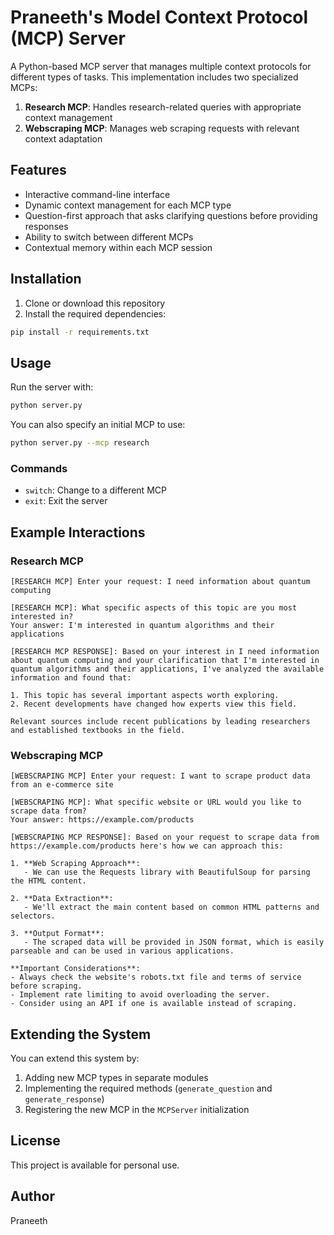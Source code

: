 # Praneeth's Model Context Protocol (MCP) Server

A Python-based MCP server that manages multiple context protocols for different types of tasks. This implementation includes two specialized MCPs:

1. **Research MCP**: Handles research-related queries with appropriate context management
2. **Webscraping MCP**: Manages web scraping requests with relevant context adaptation

## Features

- Interactive command-line interface
- Dynamic context management for each MCP type
- Question-first approach that asks clarifying questions before providing responses
- Ability to switch between different MCPs
- Contextual memory within each MCP session

## Installation

1. Clone or download this repository
2. Install the required dependencies:

```bash
pip install -r requirements.txt
```

## Usage

Run the server with:

```bash
python server.py
```

You can also specify an initial MCP to use:

```bash
python server.py --mcp research
```

### Commands

- `switch`: Change to a different MCP
- `exit`: Exit the server

## Example Interactions

### Research MCP

```
[RESEARCH MCP] Enter your request: I need information about quantum computing

[RESEARCH MCP]: What specific aspects of this topic are you most interested in?
Your answer: I'm interested in quantum algorithms and their applications

[RESEARCH MCP RESPONSE]: Based on your interest in I need information about quantum computing and your clarification that I'm interested in quantum algorithms and their applications, I've analyzed the available information and found that:

1. This topic has several important aspects worth exploring.
2. Recent developments have changed how experts view this field.

Relevant sources include recent publications by leading researchers and established textbooks in the field.
```

### Webscraping MCP

```
[WEBSCRAPING MCP] Enter your request: I want to scrape product data from an e-commerce site

[WEBSCRAPING MCP]: What specific website or URL would you like to scrape data from?
Your answer: https://example.com/products

[WEBSCRAPING MCP RESPONSE]: Based on your request to scrape data from https://example.com/products here's how we can approach this:

1. **Web Scraping Approach**:
   - We can use the Requests library with BeautifulSoup for parsing the HTML content.

2. **Data Extraction**:
   - We'll extract the main content based on common HTML patterns and selectors.

3. **Output Format**:
   - The scraped data will be provided in JSON format, which is easily parseable and can be used in various applications.

**Important Considerations**:
- Always check the website's robots.txt file and terms of service before scraping.
- Implement rate limiting to avoid overloading the server.
- Consider using an API if one is available instead of scraping.
```

## Extending the System

You can extend this system by:

1. Adding new MCP types in separate modules
2. Implementing the required methods (`generate_question` and `generate_response`)
3. Registering the new MCP in the `MCPServer` initialization

## License

This project is available for personal use.

## Author

Praneeth
